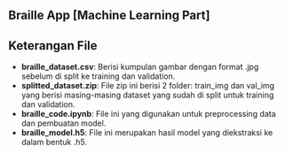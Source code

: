 ## Braille App [Machine Learning Part]

## Keterangan File

- **braille_dataset.csv**: Berisi kumpulan gambar dengan format .jpg sebelum di split ke training dan validation.
- **splitted_dataset.zip**: File zip ini berisi 2 folder: train_img dan val_img yang berisi masing-masing dataset yang sudah di split untuk training dan validation.
- **braille_code.ipynb**: File ini yang digunakan untuk preprocessing data dan pembuatan model.
- **braille_model.h5**: File ini merupakan hasil model yang diekstraksi ke dalam bentuk .h5.

